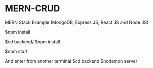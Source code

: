 # MERN-CRUD
MERN Stack Example (MongoDB, Express JS, React JS and Node JS)

$npm install

$cd backend/
$npm install

$npm start

And enter from another terminal
$cd backend
$nodemon server
